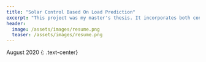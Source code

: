```yaml
---
title: "Solar Control Based On Load Prediction"
excerpt: "This project was my master's thesis. It incorporates both controls and machine learning."
header:
  image: /assets/images/resume.png
  teaser: /assets/images/resume.png
---
```

August 2020
{: .text-center}